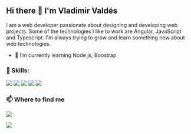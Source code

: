 ## Hi there 👋 I'm Vladimir Valdés


I am a web developer passionate about designing and developing web projects. 
Some of the technologies I like to work are Angular, JavaScript and Typescript. 
I'm always trying to grow and learn something new about web technologies.

- 🌱 I’m currently learning Node js, Boostrap 

### :diamond_shape_with_a_dot_inside: Skills: 

<img src="https://img.shields.io/badge/angular%20-%23DD0031.svg?&style=for-the-badge&logo=angular&logoColor=white"/> <img src="https://img.shields.io/badge/javascript%20-%23323330.svg?&style=for-the-badge&logo=javascript&logoColor=%23F7DF1E"/> <img src="https://img.shields.io/badge/html5%20-%23E34F26.svg?&style=for-the-badge&logo=html5&logoColor=white"/> <img src="https://img.shields.io/badge/css3%20-%231572B6.svg?&style=for-the-badge&logo=css3&logoColor=white"/> <img src="https://img.shields.io/badge/SASS%20-hotpink.svg?&style=for-the-badge&logo=SASS&logoColor=white"/>






### :mailbox:  Where to find me
[<img src="https://img.shields.io/badge/twitter%20-%2300AFF0.svg?&style=for-the-badge&logo=Skype&logoColor=white"/>](https://github.com//VladimirValdes)

[<img src="https://img.shields.io/badge/linkedin%20-%230077B5.svg?&style=for-the-badge&logo=linkedin&logoColor=white"/>](https://www.linkedin.com/in/vladimir-valdés-3412941a9/)

